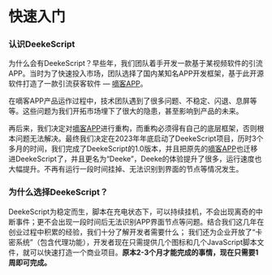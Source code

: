 
# 快速入门

### 认识DeekeScript

为什么会有DeekeScript？早些年，我们团队着手开发一款基于某视频软件的引流APP。当时为了快速投入市场，团队选择了国内某知名APP开发框架，基于此开源软件打造了一款引流获客软件 — <a target="_blank" href="https://gitee.com/miniphper/ad-dke">嘀客APP</a>。

在嘀客APP产品运作过程中，技术团队遇到了很多问题、不稳定、闪退、息屏等等。这些问题为我们开拓市场埋下了很大的隐患，甚至影响到产品的未来。

再后来，我们决定对<a target="_blank" href="https://gitee.com/miniphper/ad-dke">嘀客APP</a>进行重构，而重构必须得有自己的底层框架，否则根本问题无法解决。最终我们决定在2023年年底启动了DeekeScript项目，历时3个多月的时间，我们完成了DeekeScript的1.0版本，并且把原先的<a target="_blank" href="https://gitee.com/miniphper/ad-dke">嘀客APP</a>也迁移进DeekeScript了，并且更名为“Deeke”，Deeke的体验提升了很多，运行速度也大幅提升。不再有运行一段时间挂掉、无法识别到界面的节点等情况发生。

### 为什么选择DeekeScript？

DeekeScript为稳定而生，脚本在充电状态下，可以持续挂机，不会出现离奇的中断事件；更不会出现一段时间后无法识别APP界面节点等问题。结合我们这几年在创业过程中积累的经验，我们十分了解开发者需要什么；
我们还为企业开放了“卡密系统”（包含代理功能），开发者现在只需提供几个图标和几个JavaScript脚本文件，就可以快速打造一个商业项目。<strong>原本2-3个月才能完成的事情，现在只需要1周即可完成。</strong>
